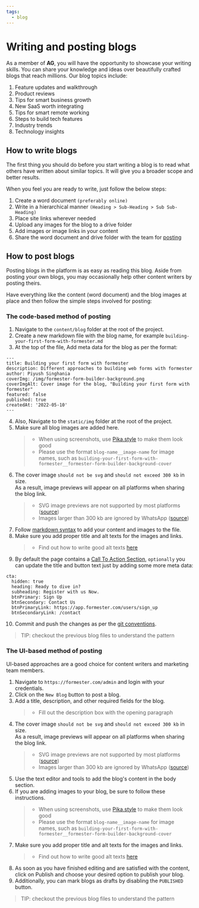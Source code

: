 ```yaml
---
tags:
  - blog
---
```


# Writing and posting blogs

As a member of **AG**, you will have the opportunity to showcase your writing skills. You can share your knowledge and ideas over beautifully crafted blogs that reach millions. Our blog topics include:

1. Feature updates and walkthrough
1. Product reviews
1. Tips for smart business growth
1. New SaaS worth integrating
1. Tips for smart remote working
1. Steps to build tech features
1. Industry trends
1. Technology insights

## How to write blogs

The first thing you should do before you start writing a blog is to read what others have written about similar topics. It will give you a broader scope and better results.

When you feel you are ready to write, just follow the below steps:

1. Create a word document `(preferably online)`
1. Write in a hierarchical manner `(Heading > Sub-Heading > Sub Sub-Heading)`
1. Place site links wherever needed
1. Upload any images for the blog to a drive folder
1. Add images or image links in your content
1. Share the word document and drive folder with the team for [posting](#how-to-post-blogs)

## How to post blogs

Posting blogs in the platform is as easy as reading this blog. Aside from posting your own blogs, you may occasionally help other content writers by posting theirs.

Have everything like the content (word document) and the blog images at place and then follow the simple steps involved for posting:

### The code-based method of posting

1. Navigate to the `content/blog` folder at the root of the project.
2. Create a new markdown file with the blog name, for example `building-your-first-form-with-formester.md`
3. At the top of the file, Add meta data for the blog as per the format:

```
---
title: Building your first form with formester
description: Different approaches to building web forms with formester
author: Piyush Singhania
coverImg: /img/formester-form-builder-background.png
coverImgAlt: Cover image for the blog, "Building your first form with formester"
featured: false
published: true
createdAt: '2022-05-10'
---
```

4. Also, Navigate to the `static/img` folder at the root of the project.
5. Make sure all blog images are added here.
   > - When using screenshots, use [Pika.style](https://pika.style/) to make them look good
   > - Please use the format `blog-name__image-name` for image names, such as `building-your-first-form-with-formester__formester-form-builder-background-cover`
6. The cover image `should not be svg` and `should not exceed 300 kb` in size. <br>
   As a result, image previews will appear on all platforms when sharing the blog link.
   > - SVG image previews are not supported by most platforms ([source](https://stackoverflow.com/questions/21636503/use-svg-as-ogimage))
   > - Images larger than 300 kb are ignored by WhatsApp ([source](https://help.branch.io/faq/docs/why-are-some-quick-link-thumbnails-not-shown-in-whatsapp))
7. Follow [markdown syntax](https://www.markdownguide.org/basic-syntax/ 'Basic Markdown Syntax') to add your content and images to the file.
8. Make sure you add proper title and alt texts for the images and links.
   > - Find out how to write good alt texts [here](https://www.semrush.com/blog/alt-text/)
9. By default the page contains a [Call To Action Section](https://formester.com/blog/best-online-form-builders#:~:text=online%20form%20builders.-,Ready%20to%20dive%20in%3F,-Register%20with%20us), `optionally` you can update the title and button text just by adding some more meta data:

```
cta:
  hidden: true
  heading: Ready to dive in?
  subheading: Register with us Now.
  btnPrimary: Sign Up
  btnSecondary: Contact Us
  btnPrimaryLink: https://app.formester.com/users/sign_up
  btnSecondaryLink: /contact
```

10. Commit and push the changes as per the [git conventions](./the-git-flow.md).

> TIP: checkout the previous blog files to understand the pattern

### The UI-based method of posting

UI-based approaches are a good choice for content writers and marketing team members.

1. Navigate to `https://formester.com/admin` and login with your credentials.
2. Click on the `New Blog` button to post a blog.
3. Add a title, description, and other required fields for the blog.
   > - Fill out the description box with the opening paragraph
4. The cover image `should not be svg` and `should not exceed 300 kb` in size. <br>
   As a result, image previews will appear on all platforms when sharing the blog link.
   > - SVG image previews are not supported by most platforms ([source](https://stackoverflow.com/questions/21636503/use-svg-as-ogimage))
   > - Images larger than 300 kb are ignored by WhatsApp ([source](https://help.branch.io/faq/docs/why-are-some-quick-link-thumbnails-not-shown-in-whatsapp))
5. Use the text editor and tools to add the blog's content in the body section.
6. If you are adding images to your blog, be sure to follow these instructions.
   > - When using screenshots, use [Pika.style](https://pika.style/) to make them look good
   > - Please use the format `blog-name__image-name` for image names, such as `building-your-first-form-with-formester__formester-form-builder-background-cover`
7. Make sure you add proper title and alt texts for the images and links.
   > - Find out how to write good alt texts [here](https://www.semrush.com/blog/alt-text/)
8. As soon as you have finished editing and are satisfied with the content, click on Publish and choose your desired option to publish your blog.
9. Additionally, you can mark blogs as drafts by disabling the `PUBLISHED` button.

> TIP: checkout the previous blog files to understand the pattern
